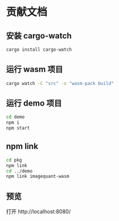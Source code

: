 # 贡献文档

## 安装 cargo-watch

```bash
cargo install cargo-watch
```

## 运行 wasm 项目

```bash
cargo watch -C "src" -s "wasm-pack build"
```

## 运行 demo 项目

```bash
cd demo
npm i
npm start
```

## npm link

```bash
cd pkg
npm link
cd ../demo
npm link imagequant-wasm
```

## 预览

打开 http://localhost:8080/
